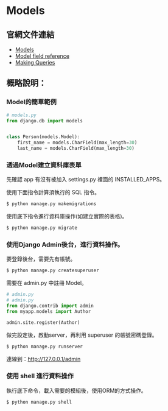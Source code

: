 # Models

## 官網文件連結
* [Models](https://docs.djangoproject.com/en/4.2/topics/db/models/)
* [Model field reference](https://docs.djangoproject.com/en/4.2/ref/models/fields/)
* [Making Queries](https://docs.djangoproject.com/en/4.2/topics/db/queries/)

## 概略說明：

### Model的簡單範例

```python
# models.py
from django.db import models


class Person(models.Model):
    first_name = models.CharField(max_length=30)
    last_name = models.CharField(max_length=30)
```

### 透過Model建立資料庫表單

先確認 app 有沒有被加入 settings.py 裡面的 INSTALLED_APPS。

使用下面指令計算須執行的 SQL 指令。

```bash
$ python manage.py makemigrations
```

使用底下指令進行資料庫操作(如建立實際的表格)。
```bash
$ python manage.py migrate
```

### 使用Django Admin後台，進行資料操作。

要登錄後台，需要先有帳號。

```bash
$ python manage.py createsuperuser
```

需要在 admin.py 中註冊 Model。

```python
# admin.py
# admin.py
from django.contrib import admin
from myapp.models import Author

admin.site.register(Author)
```

做完設定後，啟動server，再利用 superuser 的帳號密碼登錄。

```bash
$ python manage.py runserver
```

連線到：http://127.0.0.1/admin

### 使用 shell 進行資料操作

執行底下命令，載入需要的模組後，使用ORM的方式操作。

```bash
$ python manage.py shell
```